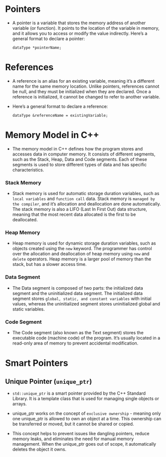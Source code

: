 # Pointers
- A pointer is a variable that stores the memory address of another variable (or function). It points to the location of the variable in memory, and it allows you to access or modify the value indirectly. Here’s a general format to declare a pointer:

    ``dataType *pointerName;``

# References
- A reference is an alias for an existing variable, meaning it’s a different name for the same memory location. Unlike pointers, references cannot be null, and they must be initialized when they are declared. Once a reference is initialized, it cannot be changed to refer to another variable.

- Here’s a general format to declare a reference:

    ``dataType &referenceName = existingVariable;``

# Memory Model in C++
- The memory model in C++ defines how the program stores and accesses data in computer memory. It consists of different segments, such as the Stack, Heap, Data and Code segments. Each of these segments is used to store different types of data and has specific characteristics.

### Stack Memory
- Stack memory is used for automatic storage duration variables, such as `local variables` and `function call` data. Stack memory is `managed by the compiler`, and it’s allocation and deallocation are done automatically. The stack memory is also a LIFO (Last In First Out) data structure, meaning that the most recent data allocated is the first to be deallocated.

### Heap Memory
- Heap memory is used for dynamic storage duration variables, such as objects created using the `new` keyword. The programmer has control over the allocation and deallocation of heap memory using `new` and `delete` operators. Heap memory is a larger pool of memory than the stack, but has a slower access time.

### Data Segment
- The Data segment is composed of two parts: the initialized data segment and the uninitialized data segment. The initialized data segment stores `global, static, and constant variables` with initial values, whereas the uninitialized segment stores uninitialized global and static variables.

### Code Segment
- The Code segment (also known as the Text segment) stores the executable code (machine code) of the program. It’s usually located in a read-only area of memory to prevent accidental modification.


# Smart Pointers

## Unique Pointer (``unique_ptr``)
- ``std::unique_ptr`` is a smart pointer provided by the C++ Standard Library. It is a template class that is used for managing single objects or arrays.

- unique_ptr works on the concept of `exclusive ownership` - meaning only one unique_ptr is allowed to own an object at a time. This ownership can be transferred or moved, but it cannot be shared or copied.

- This concept helps to prevent issues like dangling pointers, reduce memory leaks, and eliminates the need for manual memory management. When the unique_ptr goes out of scope, it automatically deletes the object it owns.

